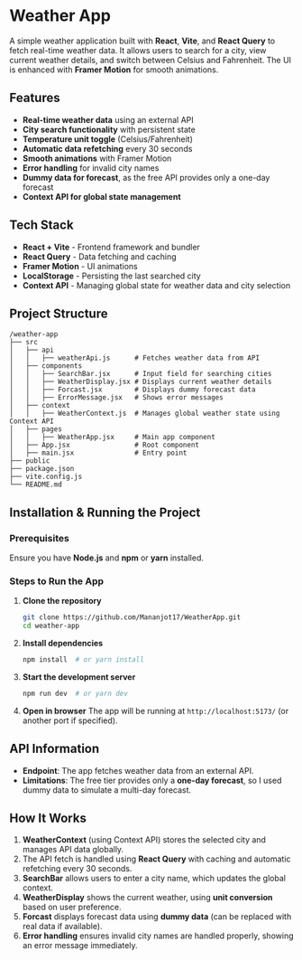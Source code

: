 # Weather App

A simple weather application built with **React**, **Vite**, and **React Query** to fetch real-time weather data. It allows users to search for a city, view current weather details, and switch between Celsius and Fahrenheit. The UI is enhanced with **Framer Motion** for smooth animations.

## Features
- **Real-time weather data** using an external API
- **City search functionality** with persistent state
- **Temperature unit toggle** (Celsius/Fahrenheit)
- **Automatic data refetching** every 30 seconds
- **Smooth animations** with Framer Motion
- **Error handling** for invalid city names
- **Dummy data for forecast**, as the free API provides only a one-day forecast
- **Context API for global state management**

## Tech Stack
- **React + Vite** - Frontend framework and bundler
- **React Query** - Data fetching and caching
- **Framer Motion** - UI animations
- **LocalStorage** - Persisting the last searched city
- **Context API** - Managing global state for weather data and city selection

## Project Structure
```
/weather-app
├── src
│   ├── api
│   │   ├── weatherApi.js      # Fetches weather data from API
│   ├── components
│   │   ├── SearchBar.jsx      # Input field for searching cities
│   │   ├── WeatherDisplay.jsx # Displays current weather details
│   │   ├── Forcast.jsx        # Displays dummy forecast data
│   │   ├── ErrorMessage.jsx   # Shows error messages
│   ├── context
│   │   ├── WeatherContext.js  # Manages global weather state using Context API
│   ├── pages
│   │   ├── WeatherApp.jsx     # Main app component
│   ├── App.jsx                # Root component
│   ├── main.jsx               # Entry point
├── public
├── package.json
├── vite.config.js
└── README.md
```

## Installation & Running the Project

### Prerequisites
Ensure you have **Node.js** and **npm** or **yarn** installed.

### Steps to Run the App
1. **Clone the repository**
   ```sh
   git clone https://github.com/Mananjot17/WeatherApp.git
   cd weather-app
   ```

2. **Install dependencies**
   ```sh
   npm install  # or yarn install
   ```

3. **Start the development server**
   ```sh
   npm run dev  # or yarn dev
   ```

4. **Open in browser**
   The app will be running at `http://localhost:5173/` (or another port if specified).

## API Information
- **Endpoint**: The app fetches weather data from an external API.
- **Limitations**: The free tier provides only a **one-day forecast**, so I used dummy data to simulate a multi-day forecast.

## How It Works
1. **WeatherContext** (using Context API) stores the selected city and manages API data globally.
2. The API fetch is handled using **React Query** with caching and automatic refetching every 30 seconds.
3. **SearchBar** allows users to enter a city name, which updates the global context.
4. **WeatherDisplay** shows the current weather, using **unit conversion** based on user preference.
5. **Forcast** displays forecast data using **dummy data** (can be replaced with real data if available).
6. **Error handling** ensures invalid city names are handled properly, showing an error message immediately.



